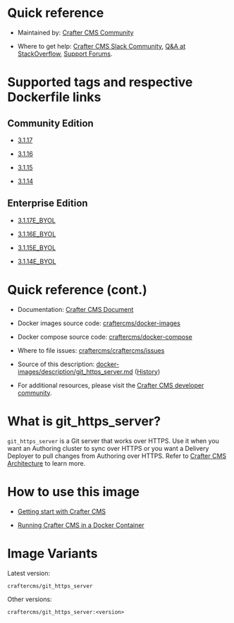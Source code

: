 # Quick reference

* Maintained by: [Crafter CMS Community](https://github.com/craftercms)

* Where to get help: [Crafter CMS Slack Community](https://craftercms.slack.com/join/shared_invite/enQtNDg0NzI3NzA0NjMwLWZmMGQzMDViMzA5NDE1YjMzM2M1N2JlOWJlZDA1MjA2MGJlZjgzNDVlMmI5ODQxNmNjMWQ3NzA5ZWNkN2UxOWE), [Q&A at StackOverflow](https://stackoverflow.com/questions/tagged/crafter-cms), [Support Forums](https://groups.google.com/forum/#!forum/craftercms).

# Supported tags and respective Dockerfile links

## Community Edition

* [3.1.17](https://github.com/craftercms/docker-images/blob/v3.1.17/images/git_https_server/Dockerfile)

* [3.1.16](https://github.com/craftercms/docker-images/blob/v3.1.16/images/git_https_server/Dockerfile)

* [3.1.15](https://github.com/craftercms/docker-images/blob/v3.1.15/images/git_https_server/Dockerfile)

* [3.1.14](https://github.com/craftercms/docker-images/blob/v3.1.14/images/git_https_server/Dockerfile)

## Enterprise Edition

* [3.1.17E_BYOL](https://github.com/craftercms/docker-images/blob/v3.1.17/images/git_https_server/Dockerfile)

* [3.1.16E_BYOL](https://github.com/craftercms/docker-images/blob/v3.1.16/images/git_https_server/Dockerfile)

* [3.1.15E_BYOL](https://github.com/craftercms/docker-images/blob/v3.1.15/images/git_https_server/Dockerfile)

* [3.1.14E_BYOL](https://github.com/craftercms/docker-images/blob/v3.1.14/images/git_https_server/Dockerfile)

# Quick reference (cont.)

* Documentation: [Crafter CMS Document](https://docs.craftercms.org)

* Docker images source code: [craftercms/docker-images](https://github.com/craftercms/docker-images)

* Docker compose source code: [craftercms/docker-compose](https://github.com/craftercms/docker-compose)

* Where to file issues: [craftercms/craftercms/issues](https://github.com/craftercms/craftercms/issues)

* Source of this description: [docker-images/description/git_https_server.md](https://github.com/craftercms/docker-images/tree/master/description/git_https_server.md) ([History](https://github.com/craftercms/docker-images/commits/master/description/git_https_server.md))

* For additional resources, please visit the [Crafter CMS developer community](http://craftercms.org/).

# What is git_https_server?

`git_https_server` is a Git server that works over HTTPS. Use it when you want an Authoring cluster to sync over HTTPS or you want a Delivery Deployer to pull changes from Authoring over HTTPS. Refer to [Crafter CMS Architecture](https://docs.craftercms.org/current/by-role/architect/index.html) to learn more.

# How to use this image

* [Getting start with Crafter CMS](https://docs.craftercms.org/current/getting-started/index.html)

* [Running Crafter CMS in a Docker Container](https://docs.craftercms.org/current/getting-started/index.html#run-craftercms-in-docker)

# Image Variants

Latest version:

```
craftercms/git_https_server
```

Other versions:

```
craftercms/git_https_server:<version>
```
